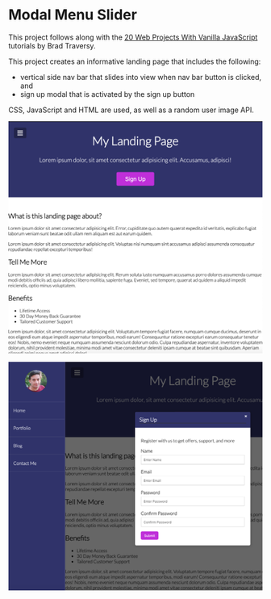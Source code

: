 # Modal Menu Slider

This project follows along with the [20 Web Projects With Vanilla JavaScript](https://www.udemy.com/course/web-projects-with-vanilla-javascript/) tutorials by Brad Traversy.

This project creates an informative landing page that includes the following:

- vertical side nav bar that slides into view when nav bar button is clicked, and
- sign up modal that is activated by the sign up button

CSS, JavaScript and HTML are used, as well as a random user image API.

![landing page upon page load](modalMenuSlider1.png)

![landing page with nav bar and sign up modal displayed](modalMenuSlider2.png)
